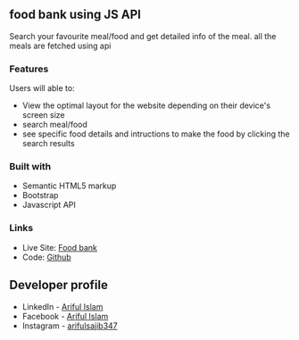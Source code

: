 ## food bank using JS API
Search your favourite meal/food and get detailed info of the meal. all the meals are fetched using api

### Features

Users will able to:

- View the optimal layout for the website depending on their device's screen size
- search meal/food 
- see specific food details and intructions to make the food by clicking the search results

### Built with
- Semantic HTML5 markup
- Bootstrap
- Javascript API

### Links

- Live Site: [Food bank](https://arifulsajib.github.io/food-bank/)
- Code: [Github](https://github.com/arifulsajib/food-bank)


## Developer profile

- LinkedIn - [Ariful Islam](https://www.linkedin.com/in/arifulsajib/)
- Facebook - [Ariful Islam](https://www.facebook.com/arifulsajib347/)
- Instagram - [arifulsajib347](https://www.instagram.com/arifulsajib347/)
